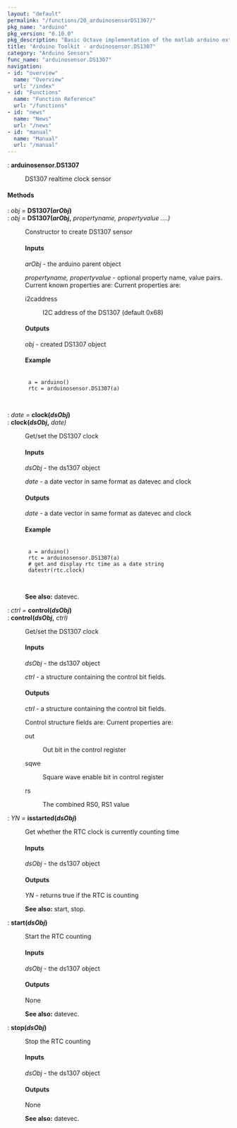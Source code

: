 ```yaml
---
layout: "default"
permalink: "/functions/20_arduinosensorDS1307/"
pkg_name: "arduino"
pkg_version: "0.10.0"
pkg_description: "Basic Octave implementation of the matlab arduino extension,  allowing communication to a programmed arduino board to control its  hardware."
title: "Arduino Toolkit - arduinosensor.DS1307"
category: "Arduino Sensors"
func_name: "arduinosensor.DS1307"
navigation:
- id: "overview"
  name: "Overview"
  url: "/index"
- id: "Functions"
  name: "Function Reference"
  url: "/functions"
- id: "news"
  name: "News"
  url: "/news"
- id: "manual"
  name: "Manual"
  url: "/manual"
---
```

<dl class="def">
<dt id="index-arduinosensor_002eDS1307"><span class="category">: </span><span><em></em> <strong>arduinosensor.DS1307</strong><a href='#index-arduinosensor_002eDS1307' class='copiable-anchor'></a></span></dt>
<dd><p>DS1307 realtime clock sensor
 </p></dd></dl>

<span id="Methods"></span><h4 class="subheading">Methods</h4>
<dl class="def">
<dt id="index-DS1307_0028arObj_0029"><span class="category">: </span><span><em><var>obj</var> =</em> <strong>DS1307(<var>arObj</var>)</strong><a href='#index-DS1307_0028arObj_0029' class='copiable-anchor'></a></span></dt>
<dt id="index-DS1307_0028arObj_002c"><span class="category">: </span><span><em><var>obj</var> =</em> <strong>DS1307(<var>arObj</var>,</strong> <em><var>propertyname, propertyvalue</var> ....)</em><a href='#index-DS1307_0028arObj_002c' class='copiable-anchor'></a></span></dt>
<dd><p>Constructor to create DS1307 sensor
 </p><span id="Inputs"></span><h4 class="subsubheading">Inputs</h4>
<p><var>arObj</var> - the arduino parent object
</p>
<p><var>propertyname, propertyvalue</var> - optional property name, value pairs.
 Current known properties are:
 Current properties are:
 </p><dl compact="compact">
<dt><span>i2caddress</span></dt>
<dd><p>I2C address of the DS1307 (default 0x68)
 </p></dd>
</dl>

<span id="Outputs"></span><h4 class="subsubheading">Outputs</h4>
<p><var>obj</var> - created DS1307 object
</p>
<span id="Example"></span><h4 class="subsubheading">Example</h4>
<div class="example">
<pre class="example"> <code>
 a = arduino()
 rtc = arduinosensor.DS1307(a)
 </code>
 </pre></div>
</dd></dl>

<dl class="def">
<dt id="index-clock_0028dsObj_0029"><span class="category">: </span><span><em><var>date</var> =</em> <strong>clock(<var>dsObj</var>)</strong><a href='#index-clock_0028dsObj_0029' class='copiable-anchor'></a></span></dt>
<dt id="index-clock_0028dsObj_002c"><span class="category">: </span><span><em></em> <strong>clock(<var>dsObj</var>,</strong> <em><var>date</var>)</em><a href='#index-clock_0028dsObj_002c' class='copiable-anchor'></a></span></dt>
<dd><p>Get/set the DS1307 clock
</p>
<span id="Inputs-1"></span><h4 class="subsubheading">Inputs</h4>
<p><var>dsObj</var> - the ds1307 object
</p>
<p><var>date</var> - a date vector in same format as datevec and clock
</p>
<span id="Outputs-1"></span><h4 class="subsubheading">Outputs</h4>
<p><var>date</var> - a date vector in same format as datevec and clock
</p>
<span id="Example-1"></span><h4 class="subsubheading">Example</h4>
<div class="example">
<pre class="example"> <code>
 a = arduino()
 rtc = arduinosensor.DS1307(a)
 # get and display rtc time as a date string
 datestr(rtc.clock)
 </code>
 </pre></div>

<p><strong>See also:</strong> datevec.
 </p></dd></dl>

<dl class="def">
<dt id="index-control_0028dsObj_0029"><span class="category">: </span><span><em><var>ctrl</var> =</em> <strong>control(<var>dsObj</var>)</strong><a href='#index-control_0028dsObj_0029' class='copiable-anchor'></a></span></dt>
<dt id="index-control_0028dsObj_002c"><span class="category">: </span><span><em></em> <strong>control(<var>dsObj</var>,</strong> <em><var>ctrl</var>)</em><a href='#index-control_0028dsObj_002c' class='copiable-anchor'></a></span></dt>
<dd><p>Get/set the DS1307 clock
</p>
<span id="Inputs-2"></span><h4 class="subsubheading">Inputs</h4>
<p><var>dsObj</var> - the ds1307 object
</p>
<p><var>ctrl</var> - a structure containing the control bit fields.
</p>
<span id="Outputs-2"></span><h4 class="subsubheading">Outputs</h4>
<p><var>ctrl</var> - a structure containing the control bit fields.
</p>
<p>Control structure fields are:
 Current properties are:
 </p><dl compact="compact">
<dt><span>out</span></dt>
<dd><p>Out bit in the control register
 </p></dd>
<dt><span>sqwe</span></dt>
<dd><p>Square wave enable bit in control register
 </p></dd>
<dt><span>rs</span></dt>
<dd><p>The combined RS0, RS1 value
 </p></dd>
</dl>

</dd></dl>

<dl class="def">
<dt id="index-isstarted_0028dsObj_0029"><span class="category">: </span><span><em><var>YN</var> =</em> <strong>isstarted(<var>dsObj</var>)</strong><a href='#index-isstarted_0028dsObj_0029' class='copiable-anchor'></a></span></dt>
<dd><p>Get whether the RTC clock is currently counting time
</p>
<span id="Inputs-3"></span><h4 class="subsubheading">Inputs</h4>
<p><var>dsObj</var> - the ds1307 object
</p>
<span id="Outputs-3"></span><h4 class="subsubheading">Outputs</h4>
<p><var>YN</var> - returns true if the RTC is counting
</p>

<p><strong>See also:</strong> start, stop.
 </p></dd></dl>

<dl class="def">
<dt id="index-start_0028dsObj_0029"><span class="category">: </span><span><em></em> <strong>start(<var>dsObj</var>)</strong><a href='#index-start_0028dsObj_0029' class='copiable-anchor'></a></span></dt>
<dd><p>Start the RTC counting
</p>
<span id="Inputs-4"></span><h4 class="subsubheading">Inputs</h4>
<p><var>dsObj</var> - the ds1307 object
</p>
<span id="Outputs-4"></span><h4 class="subsubheading">Outputs</h4>
<p>None
</p>

<p><strong>See also:</strong> datevec.
 </p></dd></dl>

<dl class="def">
<dt id="index-stop_0028dsObj_0029"><span class="category">: </span><span><em></em> <strong>stop(<var>dsObj</var>)</strong><a href='#index-stop_0028dsObj_0029' class='copiable-anchor'></a></span></dt>
<dd><p>Stop the RTC counting
</p>
<span id="Inputs-5"></span><h4 class="subsubheading">Inputs</h4>
<p><var>dsObj</var> - the ds1307 object
</p>
<span id="Outputs-5"></span><h4 class="subsubheading">Outputs</h4>
<p>None
</p>

<p><strong>See also:</strong> datevec.
 </p></dd></dl>